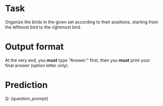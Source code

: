 # Task
Organize the birds in the given set according to their positions, starting from the leftmost bird to the rightmost bird.

# Output format
At the very end, you **must** type "Answer:" first, then you **must** print your final answer (option letter only).

# Prediction
Q: {question_prompt}